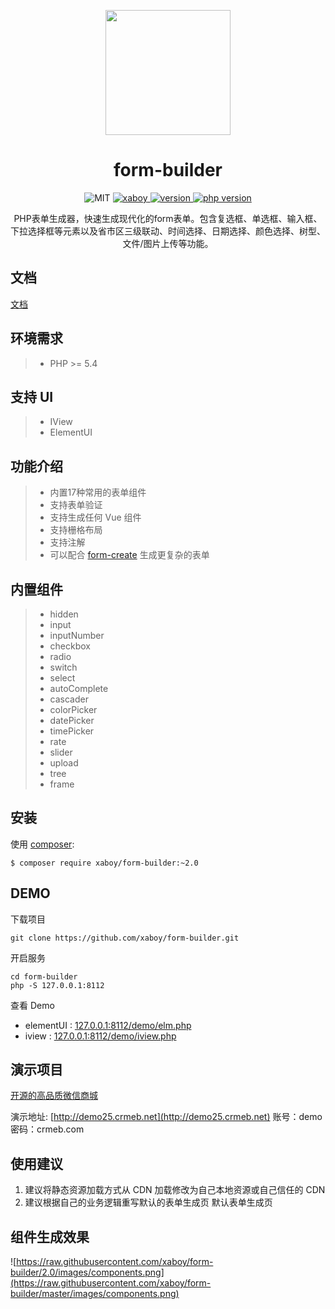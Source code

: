 <p align="center">
    <a href="https://github.com/xaboy/form-builder">
        <img width="200" src="https://camo.githubusercontent.com/39b61b302b187171ad49bc0a9305f9e79787e71a/687474703a2f2f66696c652e6c6f746b6b2e636f6d2f666f726d2d6275696c6465722e706e67">
    </a>
</p>
<h1 align="center">form-builder</h1>
<p align="center">
    <img src="https://img.shields.io/badge/License-MIT-yellow.svg" alt="MIT" />
  <a href="https://github.com/xaboy">
    <img src="https://img.shields.io/badge/Author-xaboy-blue.svg" alt="xaboy" />
  </a>
  <a href="https://packagist.org/packages/xaboy/form-builder">
    <img src="https://img.shields.io/packagist/v/xaboy/form-builder.svg" alt="version" />
  </a>
  <a href="https://packagist.org/packages/xaboy/form-builder">
    <img src="https://img.shields.io/packagist/php-v/xaboy/form-builder.svg" alt="php version" />
  </a>
</p>

<p align="center">
PHP表单生成器，快速生成现代化的form表单。包含复选框、单选框、输入框、下拉选择框等元素以及省市区三级联动、时间选择、日期选择、颜色选择、树型、文件/图片上传等功能。
</p>

## 文档

[文档](http://php.form-create.com)

## 环境需求

>  - PHP >= 5.4

## 支持 UI

>  - IView
>  - ElementUI

## 功能介绍

>  - 内置17种常用的表单组件
>  - 支持表单验证
>  - 支持生成任何 Vue 组件
>  - 支持栅格布局
>  - 支持注解
>  - 可以配合 [form-create](https://github.com/xaboy/form-create) 生成更复杂的表单

## 内置组件

>  - hidden
>  - input
>  - inputNumber
>  - checkbox
>  - radio
>  - switch
>  - select
>  - autoComplete
>  - cascader
>  - colorPicker
>  - datePicker
>  - timePicker
>  - rate
>  - slider
>  - upload
>  - tree
>  - frame

## 安装

使用 [composer](http://getcomposer.org/):

```shell
$ composer require xaboy/form-builder:~2.0
```

## DEMO
下载项目

```shell
git clone https://github.com/xaboy/form-builder.git
```
开启服务

```shell
cd form-builder
php -S 127.0.0.1:8112
```
查看 Demo

- elementUI : [127.0.0.1:8112/demo/elm.php](127.0.0.1:8112/demo/elm.php)
- iview : [127.0.0.1:8112/demo/iview.php](127.0.0.1:8112/demo/iview.php)

## 演示项目
[开源的高品质微信商城](http://github.crmeb.net/u/xaboy)

演示地址: [http://demo25.crmeb.net](http://demo25.crmeb.net) 账号：demo 密码：crmeb.com

## 使用建议
1. 建议将静态资源加载方式从 CDN 加载修改为自己本地资源或自己信任的 CDN
2. 建议根据自己的业务逻辑重写默认的表单生成页 默认表单生成页


## 组件生成效果
![https://raw.githubusercontent.com/xaboy/form-builder/2.0/images/components.png](https://raw.githubusercontent.com/xaboy/form-builder/master/images/components.png)
